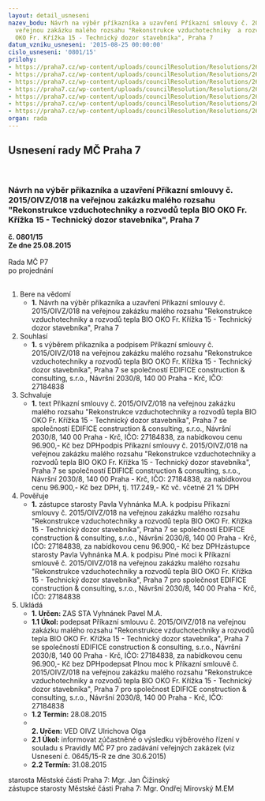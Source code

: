 ```yaml
---
layout: detail_usneseni
nazev_bodu: Návrh na výběr příkazníka a uzavření Příkazní smlouvy č. 2015/OIVZ/018  na
  veřejnou zakázku malého rozsahu "Rekonstrukce vzduchotechniky  a rozvodů tepla BIO
  OKO Fr. Křížka 15 - Technický dozor stavebníka", Praha 7
datum_vzniku_usneseni: '2015-08-25 00:00:00'
cislo_usneseni: '0801/15'
prilohy:
- https://praha7.cz/wp-content/uploads/councilResolution/Resolutions/26048/54-15-1._d%c5%afvodov%c3%a1_zpr%c3%a1va.doc
- https://praha7.cz/wp-content/uploads/councilResolution/Resolutions/26048/54-15-3._n%c3%a1vrh_p%c5%99%c3%adkazn%c3%ad_smlouvy_-_dodavatel.pdf
- https://praha7.cz/wp-content/uploads/councilResolution/Resolutions/26048/54-15-4._cenov%c3%a1_nab%c3%addka_zhotovitele.pdf
- https://praha7.cz/wp-content/uploads/councilResolution/Resolutions/26048/54-15-5._pln%c3%a1_moc.doc
- https://praha7.cz/wp-content/uploads/councilResolution/Resolutions/26048/54-15-6._v%c3%bdzva_k_pod%c3%a1n%c3%ad_nab%c3%addky.pdf
- https://praha7.cz/wp-content/uploads/councilResolution/Resolutions/26048/54-15-7._registr_pl%c3%a1tc%c5%af_dph_-_v%c3%bdpis_dodavatel.pdf
- https://praha7.cz/wp-content/uploads/councilResolution/Resolutions/26048/54-15-8._v%c3%bdpis_or_dodavatel.pdf
organ: rada
---
```

<div id="ucUsn_pList" class="usn">
	<span><h2>Usnesení rady MČ Praha 7 </h2>
<br></span><div class="standBody">
<span><h3>Návrh na výběr příkazníka a uzavření Příkazní smlouvy č. 2015/OIVZ/018  na veřejnou zakázku malého rozsahu "Rekonstrukce vzduchotechniky  a rozvodů tepla BIO OKO Fr. Křížka 15 - Technický dozor stavebníka", Praha 7</h3></span><div class="center">
		<strong>č. 0801/15</strong><br>
	</div>
<div class="center">
		<strong>Ze dne 25.08.2015</strong><br><br>
	</div>Rada MČ P7<br> po projednání<br><br><ol>
<li>Bere na vědomí<ul><li>
<strong>1.</strong> Návrh na výběr příkazníka a uzavření Příkazní smlouvy č. 2015/OIVZ/018 na veřejnou zakázku malého rozsahu "Rekonstrukce vzduchotechniky a rozvodů tepla BIO OKO Fr. Křížka 15 - Technický dozor stavebníka", Praha 7</li></ul>
</li>
<li>Souhlasí<ul><li>
<strong>1.</strong> s výběrem příkazníka a podpisem Příkazní smlouvy č. 2015/OIVZ/018 na veřejnou zakázku malého rozsahu "Rekonstrukce vzduchotechniky a rozvodů tepla BIO OKO Fr. Křížka 15 - Technický dozor stavebníka", Praha 7 se společností EDIFICE construction &amp; consulting, s.r.o., Návršní 2030/8, 140 00 Praha - Krč, IČO: 27184838</li></ul>
</li>
<li>Schvaluje<ul><li>
<strong>1.</strong> text Příkazní smlouvy č. 2015/OIVZ/018 na veřejnou zakázku malého rozsahu "Rekonstrukce vzduchotechniky a rozvodů tepla BIO OKO Fr. Křížka 15 - Technický dozor stavebníka", Praha 7 se společností EDIFICE construction &amp; consulting, s.r.o., Návršní 2030/8, 140 00 Praha - Krč, IČO: 27184838, za nabídkovou cenu  96.900,- Kč bez DPHpodpis Příkazní smlouvy č. 2015/OIVZ/018 na veřejnou zakázku malého rozsahu "Rekonstrukce vzduchotechniky a rozvodů tepla BIO OKO Fr. Křížka 15 - Technický dozor stavebníka", Praha 7 se společností EDIFICE construction &amp; consulting, s.r.o., Návršní 2030/8, 140 00 Praha - Krč, IČO: 27184838, za nabídkovou cenu  96.900,- Kč bez DPH, tj. 117.249,- Kč vč. včetně 21 % DPH</li></ul>
</li>
<li>Pověřuje<ul><li>
<strong>1.</strong> zástupce starosty Pavla Vyhnánka M.A. k podpisu Příkazní smlouvy č. 2015/OIVZ/018 na veřejnou zakázku malého rozsahu "Rekonstrukce vzduchotechniky a rozvodů tepla BIO OKO Fr. Křížka 15 - Technický dozor stavebníka", Praha 7 se společností EDIFICE construction &amp; consulting, s.r.o., Návršní 2030/8, 140 00 Praha - Krč, IČO: 27184838, za nabídkovou cenu 96.900,- Kč bez DPHzástupce starosty Pavla Vyhnánka M.A. k podpisu Plné moci k Příkazní smlouvě č. 2015/OIVZ/018 na veřejnou zakázku malého rozsahu "Rekonstrukce vzduchotechniky a rozvodů tepla BIO OKO Fr. Křížka 15 - Technický dozor stavebníka", Praha 7 pro  společnost EDIFICE construction &amp; consulting, s.r.o., Návršní 2030/8, 140 00 Praha - Krč, IČO: 27184838</li></ul>
</li>
<li>Ukládá<ul>
<li>
<strong>1. Určen: </strong>ZAS STA Vyhnánek Pavel M.A.</li>
<li>
<strong>1.1 Úkol: </strong>podepsat Příkazní smlouvu č. 2015/OIVZ/018 na veřejnou zakázku malého rozsahu "Rekonstrukce vzduchotechniky a rozvodů tepla BIO OKO Fr. Křížka 15 - Technický dozor stavebníka", Praha 7 se společností EDIFICE construction &amp; consulting, s.r.o., Návršní 2030/8, 140 00 Praha - Krč, IČO: 27184838, za nabídkovou cenu 96.900,- Kč bez DPHpodepsat Plnou moc k Příkazní smlouvě č. 2015/OIVZ/018 na veřejnou zakázku malého rozsahu "Rekonstrukce vzduchotechniky a rozvodů tepla BIO OKO Fr. Křížka 15 - Technický dozor stavebníka", Praha 7 pro  společnost EDIFICE construction &amp; consulting, s.r.o., Návršní 2030/8, 140 00 Praha - Krč, IČO: 27184838</li>
<li>
<strong>1.2 Termín: </strong>28.08.2015</li>
<li>
<strong><br>2. Určen: </strong>VED OIVZ Ulrichova Olga</li>
<li>
<strong>2.1 Úkol: </strong>informovat zúčastněné o výsledku výběrového řízení v souladu s Pravidly  MČ P7 pro zadávání veřejných zakázek (viz Usnesení č. 0645/15-R ze dne 30.6.2015)</li>
<li>
<strong>2.2 Termín: </strong>31.08.2015</li>
</ul>
</li>
</ol>starosta Městské části Praha 7: Mgr. Jan Čižinský<br>zástupce starosty Městské části Praha 7: Mgr. Ondřej Mirovský M.EM 
</div>
</div>